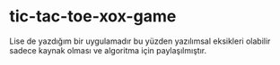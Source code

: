 # tic-tac-toe-xox-game
Lise de yazdığım bir uygulamadır bu yüzden yazılımsal eksikleri olabilir sadece kaynak olması ve algoritma için paylaşılmıştır.
